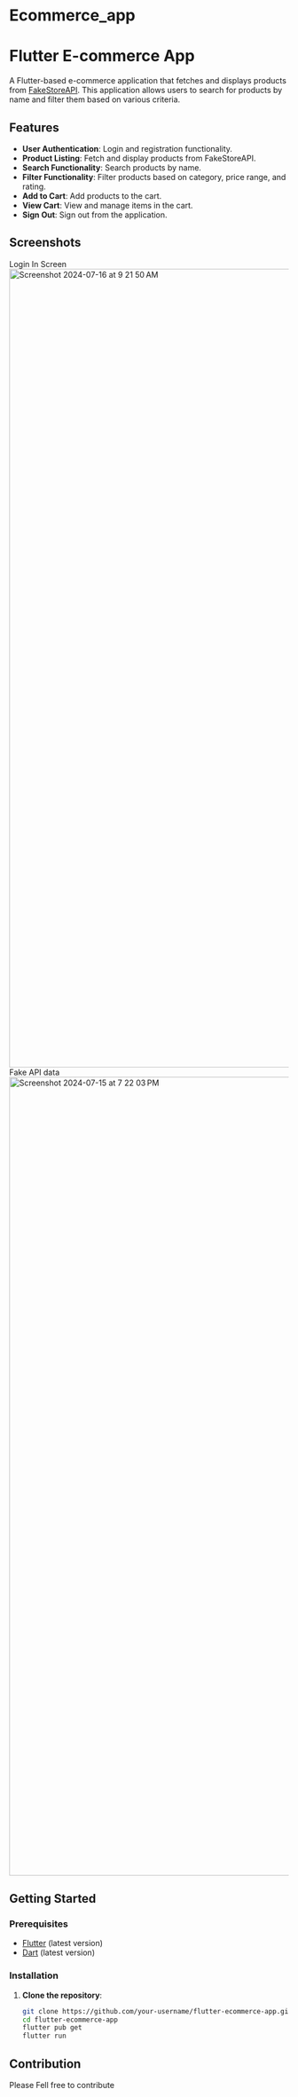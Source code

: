 # Ecommerce_app

# Flutter E-commerce App

A Flutter-based e-commerce application that fetches and displays products from [FakeStoreAPI](https://fakestoreapi.com). This application allows users to search for products by name and filter them based on various criteria.

## Features

- **User Authentication**: Login and registration functionality.
- **Product Listing**: Fetch and display products from FakeStoreAPI.
- **Search Functionality**: Search products by name.
- **Filter Functionality**: Filter products based on category, price range, and rating.
- **Add to Cart**: Add products to the cart.
- **View Cart**: View and manage items in the cart.
- **Sign Out**: Sign out from the application.

## Screenshots
Login In Screen
<img width="1440" alt="Screenshot 2024-07-16 at 9 21 50 AM" src="https://github.com/user-attachments/assets/c1b181b7-6689-4e5b-8815-e676f008aa50">
Fake API data
<img width="1440" alt="Screenshot 2024-07-15 at 7 22 03 PM" src="https://github.com/user-attachments/assets/230e9817-492a-4883-81ea-24d29235a9d5">



## Getting Started

### Prerequisites

- [Flutter](https://flutter.dev/docs/get-started/install) (latest version)
- [Dart](https://dart.dev/get-dart) (latest version)

### Installation

1. **Clone the repository**:

   ```bash
   git clone https://github.com/your-username/flutter-ecommerce-app.git
   cd flutter-ecommerce-app
   flutter pub get
   flutter run
## Contribution
Please Fell free to contribute 
